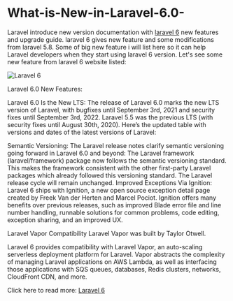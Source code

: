 # What-is-New-in-Laravel-6.0-

Laravel introduce new version documentation with <a href="https://www.innvonix.com/blog/laravel-development/what-is-new-in-laravel-6-0" target="_blank">laravel 6</a> new features and upgrade guide. laravel 6 gives new feature and some modifications from laravel 5.8. Some of big new feature i will list here so it can help Laravel developers when they start using laravel 6 version.
Let's see some new feature from laravel 6 website listed:

<img src="https://www.innvonix.com/wp-content/uploads/2019/10/Laravel-new-features-and-upgrade.png" alt="Laravel 6"/>

Laravel 6.0 New Features:

Laravel 6.0 Is the New LTS:
The release of Laravel 6.0 marks the new LTS version of Laravel, with bugfixes until September 3rd, 2021 and security fixes until September 3rd, 2022. Laravel 5.5 was the previous LTS (with security fixes until August 30th, 2020). 
Here’s the updated table with versions and dates of the latest versions of Laravel:

Semantic Versioning:
The Laravel release notes clarify semantic versioning going forward in Laravel 6.0 and beyond:
The Laravel framework (laravel/framework) package now follows the semantic versioning standard. This makes the framework consistent with the other first-party Laravel packages which already followed this versioning standard. The Laravel release cycle will remain unchanged.
Improved Exceptions Via Ignition:
Laravel 6 ships with Ignition, a new open source exception detail page created by Freek Van der Herten and Marcel Pociot. Ignition offers many benefits over previous releases, such as improved Blade error file and line number handling, runnable solutions for common problems, code editing, exception sharing, and an improved UX.

Laravel Vapor Compatibility
Laravel Vapor was built by Taylor Otwell.

Laravel 6 provides compatibility with Laravel Vapor, an auto-scaling serverless deployment platform for Laravel. Vapor abstracts the complexity of managing Laravel applications on AWS Lambda, as well as interfacing those applications with SQS queues, databases, Redis clusters, networks, CloudFront CDN, and more.

Click here to read more: <a href="https://www.innvonix.com/blog/laravel-development/what-is-new-in-laravel-6-0" target="_blank">Laravel 6 </a>
